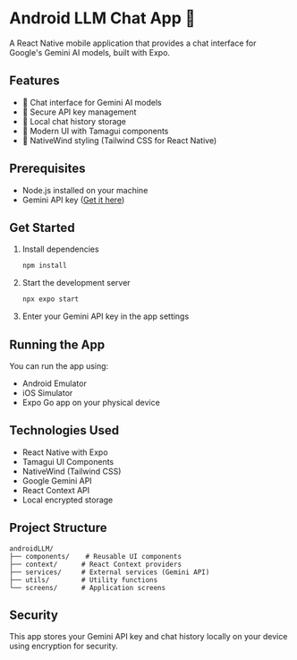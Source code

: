 # Android LLM Chat App 🤖

A React Native mobile application that provides a chat interface for Google's Gemini AI models, built with Expo.

## Features

- 💬 Chat interface for Gemini AI models
- 🔑 Secure API key management
- 💾 Local chat history storage
- 🎨 Modern UI with Tamagui components
- 🎯 NativeWind styling (Tailwind CSS for React Native)

## Prerequisites

- Node.js installed on your machine
- Gemini API key ([Get it here](https://makersuite.google.com/app/apikey))

## Get Started

1. Install dependencies
   ```bash
   npm install
   ```

2. Start the development server
   ```bash
   npx expo start
   ```

3. Enter your Gemini API key in the app settings

## Running the App

You can run the app using:
- Android Emulator
- iOS Simulator
- Expo Go app on your physical device

## Technologies Used

- React Native with Expo
- Tamagui UI Components
- NativeWind (Tailwind CSS)
- Google Gemini API
- React Context API
- Local encrypted storage

## Project Structure

```
androidLLM/
├── components/    # Reusable UI components
├── context/      # React Context providers
├── services/     # External services (Gemini API)
├── utils/        # Utility functions
└── screens/      # Application screens
```

## Security

This app stores your Gemini API key and chat history locally on your device using encryption for security.
